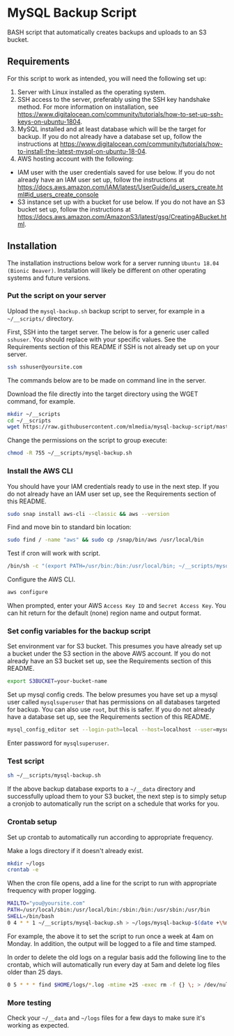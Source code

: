 # MySQL Backup Script
BASH script that automatically creates backups and uploads to an S3 bucket.

## Requirements
For this script to work as intended, you will need the following set up:
1. Server with Linux installed as the operating system.
2. SSH access to the server, preferably using the SSH key handshake method.  For more information on installation, see https://www.digitalocean.com/community/tutorials/how-to-set-up-ssh-keys-on-ubuntu-1804.
2. MySQL installed and at least database which will be the target for backup.  If you do not already have a database set up, follow the instructions at https://www.digitalocean.com/community/tutorials/how-to-install-the-latest-mysql-on-ubuntu-18-04.
3. AWS hosting account with the following:
- IAM user with the user credentials saved for use below.  If you do not already have an IAM user set up, follow the instructions at https://docs.aws.amazon.com/IAM/latest/UserGuide/id_users_create.html#id_users_create_console
- S3 instance set up with a bucket for use below.  If you do not have an S3 bucket set up, follow the instructions at https://docs.aws.amazon.com/AmazonS3/latest/gsg/CreatingABucket.html.

## Installation
The installation instructions below work for a server running `Ubuntu 18.04 (Bionic Beaver)`.  Installation will likely be different on other operating systems and future versions.

### Put the script on your server
Upload the `mysql-backup.sh` backup script to server, for example in a `~/__scripts/` directory.

First, SSH into the target server.  The below is for a generic user called `sshuser`.  You should replace with your specific values.  See the Requirements section of this README if SSH is not already set up on your server.

```bash
ssh sshuser@yoursite.com
```
The commands below are to be made on command line in the server.

Download the file directly into the target directory using the WGET command, for example.

```bash
mkdir ~/__scripts
cd ~/__scripts
wget https://raw.githubusercontent.com/mlmedia/mysql-backup-script/master/mysql-backup.sh
```
Change the permissions on the script to group execute:
```bash
chmod -R 755 ~/__scripts/mysql-backup.sh
```
### Install the AWS CLI
You should have your IAM credentials ready to use in the next step.  If you do not already have an IAM user set up, see the Requirements section of this README.

```bash
sudo snap install aws-cli --classic && aws --version
```
Find and move bin to standard bin location:
```bash
sudo find / -name "aws" && sudo cp /snap/bin/aws /usr/local/bin
```

Test if cron will work with script.
```bash
/bin/sh -c "(export PATH=/usr/bin:/bin:/usr/local/bin; ~/__scripts/mysql-backup.sh </dev/null)"
```

Configure the AWS CLI.

```bash
aws configure
```
When prompted, enter your AWS `Access Key ID` and `Secret Access Key`.  You can hit return for the default (none) region name and output format.

### Set config variables for the backup script
Set environment var for S3 bucket.  This presumes you have already set up a bucket under the S3 section in the above AWS account.  If you do not already have an S3 bucket set up, see the Requirements section of this README.

```bash
export S3BUCKET=your-bucket-name
```

Set up mysql config creds.  The below presumes you have set up a mysql user called `mysqlsuperuser` that has permissions on all databases targeted for backup.  You can also use `root`, but this is safer.  If you do not already have a database set up, see the Requirements section of this README.

```bash
mysql_config_editor set --login-path=local --host=localhost --user=mysqlsuperuser --password
```
Enter password for `mysqlsuperuser`.

### Test script
```bash
sh ~/__scripts/mysql-backup.sh
```
If the above backup database exports to a `~/__data` directory and successfully upload them to your S3 bucket, the next step is to simply setup a cronjob to automatically run the script on a schedule that works for you.

### Crontab setup
Set up crontab to automatically run according to appropriate frequency.

Make a logs directory if it doesn't already exist.
```bash
mkdir ~/logs
crontab -e
```
When the cron file opens, add a line for the script to run with appropriate frequency with proper logging.

```bash
MAILTO="you@yoursite.com"
PATH=/usr/local/sbin:/usr/local/bin:/sbin:/bin:/usr/sbin:/usr/bin
SHELL=/bin/bash
0 4 * * 1 ~/__scripts/mysql-backup.sh > ~/logs/mysql-backup-$(date +\%m\%d).log 2>&1
```

For example, the above it to set the script to run once a week at 4am on Monday.  In addition, the output will be logged to a file and time stamped.  

In order to delete the old logs on a regular basis add the following line to the crontab, which will automatically run every day at 5am and delete log files older than 25 days.

```bash
0 5 * * * find $HOME/logs/*.log -mtime +25 -exec rm -f {} \; > /dev/null 2>&1
```

### More testing
Check your `~/__data` and `~/logs` files for a few days to make sure it's working as expected.  
